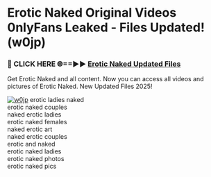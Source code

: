 # Erotic Naked Original Videos 0nlyFans Leaked - Files Updated! (w0jp)

<h3>🔴 CLICK HERE 🌐==►► <a href="https://tinyurl.com/up5wt9bj" rel="nofollow">Erotic Naked Updated Files</a></h3>

Get Erotic Naked and all content. Now you can access all videos and pictures of Erotic Naked. New Updated Files 2025!

[![w0jp](https://i.imgur.com/ABiUzMV.gif)](https://tinyurl.com/up5wt9bj)
erotic ladies naked<br>
erotic naked couples<br>
naked erotic ladies<br>
erotic naked females<br>
naked erotic art<br>
naked erotic couples<br>
erotic and naked<br>
erotic naked ladies<br>
erotic naked photos<br>
erotic naked pics